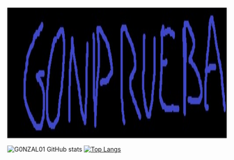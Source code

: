 <p align="center">
  <img width="1400" height="300" src="https://github.com/GONPRUEBA/GONPRUEBA/blob/main/LOGO.jpg">
</p>
<p align="center"> 
  
  ![G0NZAL01 GitHub stats]( https://github-readme-stats.vercel.app/api?username=GONPRUEBA&count_private=true&&theme=tokyonight)
[![Top Langs](https://github-readme-stats.vercel.app/api/top-langs/?username=GONPRUEBA&layout=donut&theme=tokyonight)](https://github.com/GONPRUEBA/github-readme-stats)
</p> 
